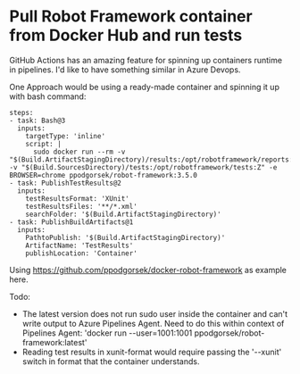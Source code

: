 # Pull Robot Framework container from Docker Hub and run tests 

GitHub Actions has an amazing feature for spinning up containers runtime in pipelines. I'd like to have something similar in Azure Devops. 

One Approach would be using a ready-made container and spinning it up with bash command:

~~~~
steps:
- task: Bash@3
  inputs:
    targetType: 'inline'
    script: |    
      sudo docker run --rm -v "$(Build.ArtifactStagingDirectory)/results:/opt/robotframework/reports:Z" -v "$(Build.SourcesDirectory)/tests:/opt/robotframework/tests:Z" -e BROWSER=chrome ppodgorsek/robot-framework:3.5.0                     
- task: PublishTestResults@2
  inputs:
    testResultsFormat: 'XUnit'
    testResultsFiles: '**/*.xml'
    searchFolder: '$(Build.ArtifactStagingDirectory)'    
- task: PublishBuildArtifacts@1
  inputs:
    PathtoPublish: '$(Build.ArtifactStagingDirectory)'
    ArtifactName: 'TestResults'
    publishLocation: 'Container'
~~~~	

Using https://github.com/ppodgorsek/docker-robot-framework as example here. 

Todo:

- The latest version does not run sudo user inside the container and can't write output to Azure Pipelines Agent. Need to do this within context of Pipelines Agent: 'docker run --user=1001:1001 ppodgorsek/robot-framework:latest'
- Reading test results in xunit-format would require passing the '--xunit' switch in format that the container understands.
